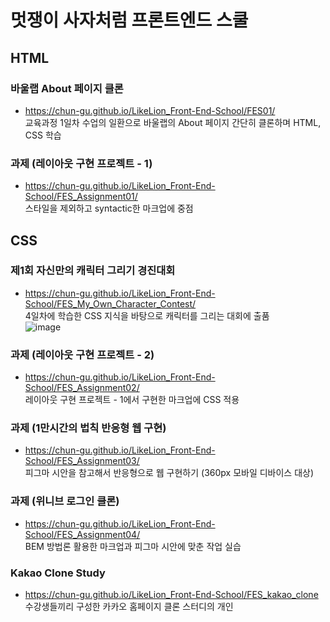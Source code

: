# 멋쟁이 사자처럼 프론트엔드 스쿨
## HTML
### 바울랩 About 페이지 클론
* https://chun-gu.github.io/LikeLion_Front-End-School/FES01/   
교육과정 1일차 수업의 일환으로 바울랩의 About 페이지 간단히 클론하며 HTML, CSS 학습

### 과제 (레이아웃 구현 프로젝트 - 1)
* https://chun-gu.github.io/LikeLion_Front-End-School/FES_Assignment01/   
스타일을 제외하고 syntactic한 마크업에 중점

## CSS
### 제1회 자신만의 캐릭터 그리기 경진대회
* https://chun-gu.github.io/LikeLion_Front-End-School/FES_My_Own_Character_Contest/   
4일차에 학습한 CSS 지식을 바탕으로 캐릭터를 그리는 대회에 출품   
![image](https://user-images.githubusercontent.com/60649092/140461029-1fb27e4a-a7e0-43f8-b96e-d5c91c701c57.png)

### 과제 (레이아웃 구현 프로젝트 - 2)
* https://chun-gu.github.io/LikeLion_Front-End-School/FES_Assignment02/   
레이아웃 구현 프로젝트 - 1에서 구현한 마크업에 CSS 적용

### 과제 (1만시간의 법칙 반응형 웹 구현)
* https://chun-gu.github.io/LikeLion_Front-End-School/FES_Assignment03/   
피그마 시안을 참고해서 반응형으로 웹 구현하기 (360px 모바일 디바이스 대상)

### 과제 (위니브 로그인 클론)
* https://chun-gu.github.io/LikeLion_Front-End-School/FES_Assignment04/   
BEM 방법론 활용한 마크업과 피그마 시안에 맞춘 작업 실습

### Kakao Clone Study
* https://chun-gu.github.io/LikeLion_Front-End-School/FES_kakao_clone   
수강생들끼리 구성한 카카오 홈페이지 클론 스터디의 개인 
